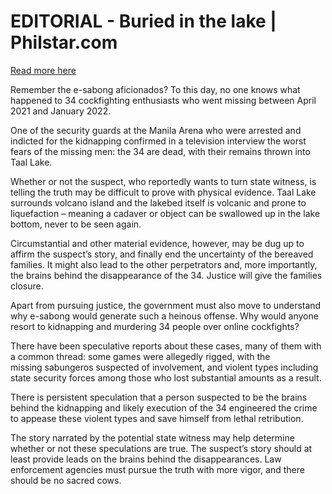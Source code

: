 # EDITORIAL - Buried in the lake | Philstar.com

[Read more here](https://www.philstar.com/opinion/2025/06/20/2451833/editorial-buried-lake)

Remember the e-sabong aficionados? To this day, no one knows what happened to 34 cockfighting enthusiasts who went missing between April 2021 and January 2022.

One of the security guards at the Manila Arena who were arrested and indicted for the kidnapping confirmed in a television interview the worst fears of the missing men: the 34 are dead, with their remains thrown into Taal Lake.

Whether or not the suspect, who reportedly wants to turn state witness, is telling the truth may be difficult to prove with physical evidence. Taal Lake surrounds volcano island and the lakebed itself is volcanic and prone to liquefaction – meaning a cadaver or object can be swallowed up in the lake bottom, never to be seen again.

Circumstantial and other material evidence, however, may be dug up to affirm the suspect’s story, and finally end the uncertainty of the bereaved families. It might also lead to the other perpetrators and, more importantly, the brains behind the disappearance of the 34. Justice will give the families closure.

Apart from pursuing justice, the government must also move to understand why e-sabong would generate such a heinous offense. Why would anyone resort to kidnapping and murdering 34 people over online cockfights?

There have been speculative reports about these cases, many of them with a common thread: some games were allegedly rigged, with the missing sabungeros suspected of involvement, and violent types including state security forces among those who lost substantial amounts as a result.

There is persistent speculation that a person suspected to be the brains behind the kidnapping and likely execution of the 34 engineered the crime to appease these violent types and save himself from lethal retribution.

The story narrated by the potential state witness may help determine whether or not these speculations are true. The suspect’s story should at least provide leads on the brains behind the disappearances. Law enforcement agencies must pursue the truth with more vigor, and there should be no sacred cows.